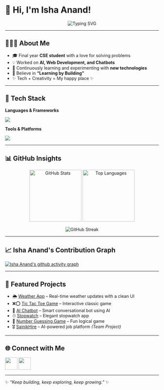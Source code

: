 # 🌟 Hi, I'm Isha Anand!  

<p align="center">
  <img src="https://readme-typing-svg.herokuapp.com?font=Ubuntu&weight=600&size=22&pause=1000&color=58A6FF&center=true&vCenter=true&width=435&lines=Frontend+Developer;Full+Stack+Developer;AI+Enthusiast;Always+Eager+Learning+New+Technology+🚀;Building+Cool+Projects+💡" alt="Typing SVG" />
</p>

---

## 👩🏻‍💻 About Me  

- 🎓 Final year **CSE student** with a love for solving problems  
- 💡 Worked on **AI, Web Development, and Chatbots**  
- 🌱 Continuously learning and experimenting with **new technologies**  
- 🚀 Believe in **“Learning by Building”**  
- ✨ Tech + Creativity = My happy place ✨  

---

## 🔧 Tech Stack  

**Languages & Frameworks**  
<p>
  <img src="https://skillicons.dev/icons?i=java,python,html,css,js,react,bootstrap,mysql,mongodb&perline=6" />
</p>  

**Tools & Platforms**  
<p>
  <img src="https://skillicons.dev/icons?i=vscode,git,github,figma,postman&perline=6" />
</p>

---

## 📊 GitHub Insights  

<p align="center">
  <img src="https://github-readme-stats.vercel.app/api?username=dev-Isha-Anand&show_icons=true&theme=radical" alt="GitHub Stats" height="170px"/>
  <img src="https://github-readme-stats.vercel.app/api/top-langs/?username=dev-Isha-Anand&layout=compact&theme=radical" alt="Top Languages" height="170px"/>
</p>  

<p align="center">
  <img src="https://github-readme-streak-stats.herokuapp.com?user=dev-Isha-Anand&theme=radical&hide_border=false" alt="GitHub Streak" />
</p>

---

## 📈 Isha Anand's Contribution Graph  

[![Isha Anand's github activity graph](https://github-readme-activity-graph.vercel.app/graph?username=dev-Isha-Anand&theme=react-dark)](https://github.com/ashutosh00710/github-readme-activity-graph)

---

## 🚀 Featured Projects  

- 🌦️ [Weather App](https://github.com/dev-Isha-Anand/Weather-App) – Real-time weather updates with a clean UI  
- ❌⭕ [Tic Tac Toe Game](https://github.com/dev-Isha-Anand/tic-tac-toe-game) – Interactive classic game  
- 🤖 [AI Chatbot](https://github.com/dev-Isha-Anand/Ai_Chatbot) – Smart conversational bot using AI  
- ⏱ [Stopwatch](https://github.com/dev-Isha-Anand/Stopwatch-web-page) – Elegant stopwatch app  
- 🔢 [Number Guessing Game](https://github.com/dev-Isha-Anand/Number-Guessing-Game) – Fun logical game  
- 🎖 [SainikHire](https://github.com/SHRISTI-125/SainikHire) – AI-powered job platform *(Team Project)*  

---

## 🌐 Connect with Me  

<p>
  <a href="https://github.com/dev-Isha-Anand"><img src="https://skillicons.dev/icons?i=github" height="40"/></a>
  <a href="https://www.linkedin.com/in/your-linkedin-here"><img src="https://skillicons.dev/icons?i=linkedin" height="40"/></a>
</p>

---

✨ *“Keep building, keep exploring, keep growing.”* ✨  

